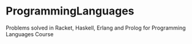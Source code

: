 # ProgrammingLanguages
Problems solved in Racket, Haskell, Erlang and Prolog for Programming Languages Course
